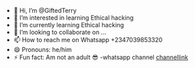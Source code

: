 - 👋 Hi, I’m @GiftedTerry
- 👀 I’m interested in learning Ethical hacking 
- 🌱 I’m currently learning Ethical hacking 
- 💞️ I’m looking to collaborate on ...
- 📫 How to reach me on Whatsapp +2347039853320
- 😄 Pronouns: he/him
- ⚡ Fun fact: Am not an adult 😎
-whatsapp channel <a href="https://whatsapp.com/channel/0029VaR2hFSFXUuYmxbRy83Q">channellink</a>
<!---
GiftedTerry/GiftedTerry is a ✨ special ✨ repository because its `README.md` (this file) appears on your GitHub profile.
You can click the Preview link to take a look at your changes.
--->
